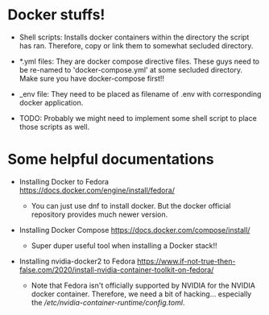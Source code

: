 # Docker stuffs!

* Shell scripts: Installs docker containers within the directory the script has ran. Therefore, copy or link them to somewhat secluded directory.

* *.yml files: They are docker compose directive files. These guys need to be re-named to 'docker-compose.yml' at some secluded directory. Make sure you have docker-compose first!!

* _env file: They need to be placed as filename of .env with corresponding docker application.

- TODO: Probably we might need to implement some shell script to place those scripts as well.

# Some helpful documentations
* Installing Docker to Fedora https://docs.docker.com/engine/install/fedora/

  - You can just use dnf to install docker. But the docker official repository provides much newer version.

* Installing Docker Compose
  https://docs.docker.com/compose/install/
  
  - Super duper useful tool when installing a Docker stack!!

* Installing nvidia-docker2 to Fedora
  https://www.if-not-true-then-false.com/2020/install-nvidia-container-toolkit-on-fedora/
  
  - Note that Fedora isn't officially supported by NVIDIA for the NVIDIA docker container. Therefore, we need a bit of hacking... especially the _/etc/nvidia-container-runtime/config.toml_.
  

